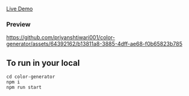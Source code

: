  [Live Demo](https://color-genn.netlify.app/)

### Preview


https://github.com/priyanshtiwari001/color-generator/assets/64392162/b13811a8-3885-4dff-ae68-f0b65823b785




## To run in your local

```
cd color-generator
npm i
npm run start

```

